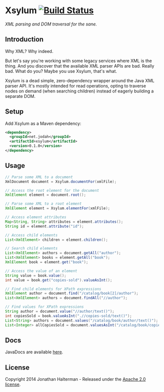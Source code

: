 # Xsylum [![Build Status](https://travis-ci.org/jhalterman/xsylum.png)](https://travis-ci.org/jhalterman/xsylum)

*XML parsing and DOM traversal for the sane.*

## Introduction

Why XML? Why indeed. 

But let's say you're working with some legacy services where XML is the thing. And you discover that the available XML parser APIs are bad. Really bad. What do you? Maybe you use Xsylum, that's what.

Xsylum is a dead simple, zero-dependency wrapper around the Java XML parser API. It's mostly intended for read operations, opting to traverse nodes on demand (when searching children) instead of eagerly building a separate DOM.

## Setup

Add Xsylum as a Maven dependency:

```xml
<dependency>
  <groupId>net.jodah</groupId>
  <artifactId>xsylum</artifactId>
  <version>0.1.0</version>
</dependency>
```

## Usage

```java
// Parse some XML to a document
XmlDocument document = Xsylum.documentFor(xmlFile);

// Access the root element for the document
XmlElement element = document.root();

// Parse some XML to a root element
XmlElement element = Xsylum.elementFor(xmlFile);

// Access element attributes
Map<String, String> attributes = element.attributes();
String id = element.attribute("id");

// Access child elements
List<XmlElement> children = element.children();

// Search child elements
List<XmlElement> authors = document.getAll("author");
List<XmlElement> books = element.getAll("book");
XmlElement book = element.get("book");

// Access the value of an element
String value = book.value();
int value = book.get("copies-sold").valueAsInt();

// Find child elements for XPath expressions
XmlElement author = document.find("/catalog/book[2]/author");
List<XmlElement> authors = document.findAll("//author");

// Find values for XPath expressions
String author = document.value("//author/text()");
int copiesSold = book.valueAsInt(".//copies-sold/text()");
List<String> authors = document.values("/catalog/book/author/text()");
List<Integer> allCopiesSold = document.valuesAsInt("/catalog/book/copies-sold/text()");
```

## Docs

JavaDocs are available [here](https://jhalterman.github.com/xsylum/javadoc).

## License

Copyright 2014 Jonathan Halterman - Released under the [Apache 2.0 license](http://www.apache.org/licenses/LICENSE-2.0.html).